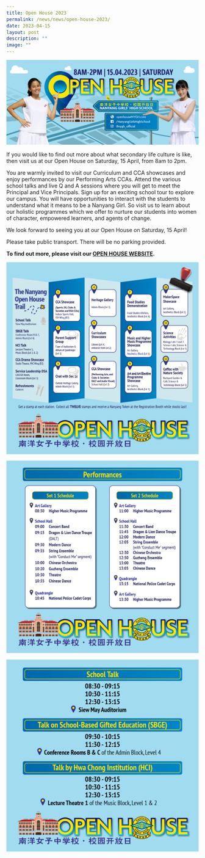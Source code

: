 ```yaml
---
title: Open House 2023
permalink: /news/news/open-house-2023/
date: 2023-04-15
layout: post
description: ""
image: ""
---
```

![](/images/banner1.png)

If you would like to find out more about what secondary life culture is like, then visit us at our Open House on Saturday, 15 April, from 8am to 2pm.

You are warmly invited to visit our Curriculum and CCA showcases and enjoy performances by our Performing Arts CCAs. Attend the various school talks and live Q and A sessions where you will get to meet the Principal and Vice Principals. Sign up for an exciting school tour to explore our campus. You will have opportunities to interact with the students to understand what it means to be a Nanyang Girl. So visit us to learn about our holistic programmes which we offer to nurture our students into women of character, empowered learners, and agents of change.

We look forward to seeing you at our Open House on Saturday, 15 April!

Please take public transport. There will be no parking provided.

**To find out more, please visit our [OPEN HOUSE WEBSITE](https://openhousenygh.com/).**

![](/images/oh_trail.png)

![](/images/performances.png)

![](/images/school_talks.png)